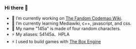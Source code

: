 ### Hi there 👋

- 🔭 I’m currently working on [The Fandom Codemao Wiki](https://bcm.fandom.com/zh).
- 🌱 I’m currently learning Mediawiki, c++, javascript, and css.
- 💬 My name "145a" is made of four random characters.
- ⚡ My aliases: 54145a、HPLA
- ⚡ I used to build games with [The Box Engine](https://dao3.fun/)

<!--
以下内容将在合适的时候公开

我小时候梦想制作一个叫HPLA的软件

我在Dao3的时候很希望自己的地图和我的名字「145」一起上首页

145a是我在注册MC的时候为了不重名随机打的名字

* 启蒙时代（五年级）：c++
* 神岛时代（六年级）：js(box3)
* OI时代（初一）（巅峰）：c++、js(box3)
* 前端时代（初二前期）：html、js、css
* IO时代（初二寒假至初三寒假）：沉迷io games
* To be written!

我很喜欢记录历史，我创建了Fandom上的编程猫社区Wiki

hpla，从你的io梦中醒来吧，就像从你的145梦中醒来一样，是时候继续追逐你的梦想了
-->
<!--
**54145a/54145a** is a ✨ _special_ ✨ repository because its `README.md` (this file) appears on your GitHub profile.

Here are some ideas to get you started:

- 🔭 I’m currently working on ...
- 🌱 I’m currently learning ...
- 👯 I’m looking to collaborate on ...
- 🤔 I’m looking for help with ...
- 💬 Ask me about ...
- 📫 How to reach me: ...
- 😄 Pronouns: ...
- ⚡ Fun fact: ...
-->
